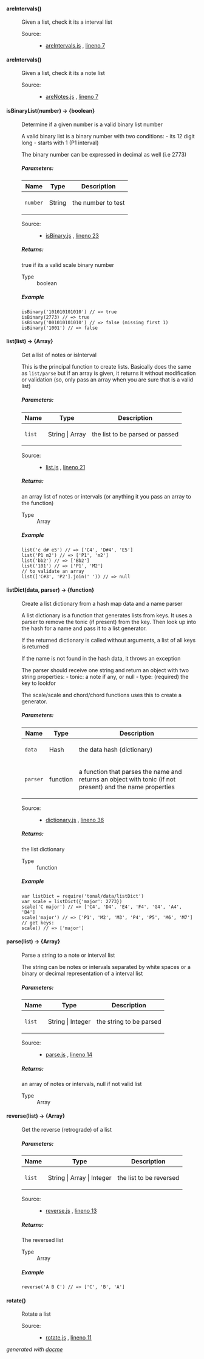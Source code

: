 <!-- START docme generated API please keep comment here to allow auto update -->
<!-- DON'T EDIT THIS SECTION, INSTEAD RE-RUN docme TO UPDATE -->

<div>
<div class="jsdoc-githubify">
<section>
<article>
<div class="container-overview">
<dl class="details">
</dl>
</div>
<dl>
<dt>
<h4 class="name" id="areIntervals"><span class="type-signature"></span>areIntervals<span class="signature">()</span><span class="type-signature"></span></h4>
</dt>
<dd>
<div class="description">
<p>Given a list, check it its a interval list</p>
</div>
<dl class="details">
<dt class="tag-source">Source:</dt>
<dd class="tag-source"><ul class="dummy">
<li>
<a href="https://github.com/danigb/tonal/blob/key/areIntervals.js">areIntervals.js</a>
<span>, </span>
<a href="https://github.com/danigb/tonal/blob/key/areIntervals.js#L7">lineno 7</a>
</li>
</ul></dd>
</dl>
</dd>
<dt>
<h4 class="name" id="areIntervals"><span class="type-signature"></span>areIntervals<span class="signature">()</span><span class="type-signature"></span></h4>
</dt>
<dd>
<div class="description">
<p>Given a list, check it its a note list</p>
</div>
<dl class="details">
<dt class="tag-source">Source:</dt>
<dd class="tag-source"><ul class="dummy">
<li>
<a href="https://github.com/danigb/tonal/blob/key/areNotes.js">areNotes.js</a>
<span>, </span>
<a href="https://github.com/danigb/tonal/blob/key/areNotes.js#L7">lineno 7</a>
</li>
</ul></dd>
</dl>
</dd>
<dt>
<h4 class="name" id="isBinaryList"><span class="type-signature"></span>isBinaryList<span class="signature">(number)</span><span class="type-signature"> &rarr; {boolean}</span></h4>
</dt>
<dd>
<div class="description">
<p>Determine if a given number is a valid binary list number</p>
<p>A valid binary list is a binary number with two conditions:
- its 12 digit long
- starts with 1 (P1 interval)</p>
<p>The binary number can be expressed in decimal as well (i.e 2773)</p>
</div>
<h5>Parameters:</h5>
<table class="params">
<thead>
<tr>
<th>Name</th>
<th>Type</th>
<th class="last">Description</th>
</tr>
</thead>
<tbody>
<tr>
<td class="name"><code>number</code></td>
<td class="type">
<span class="param-type">String</span>
</td>
<td class="description last"><p>the number to test</p></td>
</tr>
</tbody>
</table>
<dl class="details">
<dt class="tag-source">Source:</dt>
<dd class="tag-source"><ul class="dummy">
<li>
<a href="https://github.com/danigb/tonal/blob/key/isBinary.js">isBinary.js</a>
<span>, </span>
<a href="https://github.com/danigb/tonal/blob/key/isBinary.js#L23">lineno 23</a>
</li>
</ul></dd>
</dl>
<h5>Returns:</h5>
<div class="param-desc">
<p>true if its a valid scale binary number</p>
</div>
<dl>
<dt>
Type
</dt>
<dd>
<span class="param-type">boolean</span>
</dd>
</dl>
<h5>Example</h5>
<pre class="prettyprint"><code>isBinary('101010101010') // => true
isBinary(2773) // => true
isBinary('001010101010') // => false (missing first 1)
isBinary('1001') // => false</code></pre>
</dd>
<dt>
<h4 class="name" id="list"><span class="type-signature"></span>list<span class="signature">(list)</span><span class="type-signature"> &rarr; {Array}</span></h4>
</dt>
<dd>
<div class="description">
<p>Get a list of notes or isInterval</p>
<p>This is the principal function to create lists. Basically does the same as
<code>list/parse</code> but if an array is given, it returns it without modification
or validation (so, only pass an array when you are sure that is a valid list)</p>
</div>
<h5>Parameters:</h5>
<table class="params">
<thead>
<tr>
<th>Name</th>
<th>Type</th>
<th class="last">Description</th>
</tr>
</thead>
<tbody>
<tr>
<td class="name"><code>list</code></td>
<td class="type">
<span class="param-type">String</span>
|
<span class="param-type">Array</span>
</td>
<td class="description last"><p>the list to be parsed or passed</p></td>
</tr>
</tbody>
</table>
<dl class="details">
<dt class="tag-source">Source:</dt>
<dd class="tag-source"><ul class="dummy">
<li>
<a href="https://github.com/danigb/tonal/blob/key/list.js">list.js</a>
<span>, </span>
<a href="https://github.com/danigb/tonal/blob/key/list.js#L21">lineno 21</a>
</li>
</ul></dd>
</dl>
<h5>Returns:</h5>
<div class="param-desc">
<p>an array list of notes or intervals (or anything it you pass
an array to the function)</p>
</div>
<dl>
<dt>
Type
</dt>
<dd>
<span class="param-type">Array</span>
</dd>
</dl>
<h5>Example</h5>
<pre class="prettyprint"><code>list('c d# e5') // => ['C4', 'D#4', 'E5']
list('P1 m2') // => ['P1', 'm2']
list('bb2') // => ['Bb2']
list('101') // => ['P1', 'M2']
// to validate an array
list(['C#3', 'P2'].join(' ')) // => null</code></pre>
</dd>
<dt>
<h4 class="name" id="listDict"><span class="type-signature"></span>listDict<span class="signature">(data, parser)</span><span class="type-signature"> &rarr; {function}</span></h4>
</dt>
<dd>
<div class="description">
<p>Create a list dictionary from a hash map data and a name parser</p>
<p>A list dictionary is a function that generates lists from keys. It uses
a parser to remove the tonic (if present) from the key. Then look up
into the hash for a name and pass it to a list generator.</p>
<p>If the returned dictionary is called without arguments, a list of all keys
is returned</p>
<p>If the name is not found in the hash data, it throws an exception</p>
<p>The parser should receive one string and return an object with two string
properties:
- tonic: a note if any, or null
- type: (required) the key to lookfor</p>
<p>The scale/scale and chord/chord functions uses this to create a generator.</p>
</div>
<h5>Parameters:</h5>
<table class="params">
<thead>
<tr>
<th>Name</th>
<th>Type</th>
<th class="last">Description</th>
</tr>
</thead>
<tbody>
<tr>
<td class="name"><code>data</code></td>
<td class="type">
<span class="param-type">Hash</span>
</td>
<td class="description last"><p>the data hash (dictionary)</p></td>
</tr>
<tr>
<td class="name"><code>parser</code></td>
<td class="type">
<span class="param-type">function</span>
</td>
<td class="description last"><p>a function that parses the name and returns
an object with tonic (if not present) and the name properties</p></td>
</tr>
</tbody>
</table>
<dl class="details">
<dt class="tag-source">Source:</dt>
<dd class="tag-source"><ul class="dummy">
<li>
<a href="https://github.com/danigb/tonal/blob/key/dictionary.js">dictionary.js</a>
<span>, </span>
<a href="https://github.com/danigb/tonal/blob/key/dictionary.js#L36">lineno 36</a>
</li>
</ul></dd>
</dl>
<h5>Returns:</h5>
<div class="param-desc">
<p>the list dictionary</p>
</div>
<dl>
<dt>
Type
</dt>
<dd>
<span class="param-type">function</span>
</dd>
</dl>
<h5>Example</h5>
<pre class="prettyprint"><code>var listDict = require('tonal/data/listDict')
var scale = listDict({'major': 2773})
scale('C major') // => ['C4', 'D4', 'E4', 'F4', 'G4', 'A4', 'B4']
scale('major') // => ['P1', 'M2', 'M3', 'P4', 'P5', 'M6', 'M7']
// get keys:
scale() // => ['major']</code></pre>
</dd>
<dt>
<h4 class="name" id="parse"><span class="type-signature"></span>parse<span class="signature">(list)</span><span class="type-signature"> &rarr; {Array}</span></h4>
</dt>
<dd>
<div class="description">
<p>Parse a string to a note or interval list</p>
<p>The string can be notes or intervals separated by white spaces or a binary
or decimal representation of a interval list</p>
</div>
<h5>Parameters:</h5>
<table class="params">
<thead>
<tr>
<th>Name</th>
<th>Type</th>
<th class="last">Description</th>
</tr>
</thead>
<tbody>
<tr>
<td class="name"><code>list</code></td>
<td class="type">
<span class="param-type">String</span>
|
<span class="param-type">Integer</span>
</td>
<td class="description last"><p>the string to be parsed</p></td>
</tr>
</tbody>
</table>
<dl class="details">
<dt class="tag-source">Source:</dt>
<dd class="tag-source"><ul class="dummy">
<li>
<a href="https://github.com/danigb/tonal/blob/key/parse.js">parse.js</a>
<span>, </span>
<a href="https://github.com/danigb/tonal/blob/key/parse.js#L14">lineno 14</a>
</li>
</ul></dd>
</dl>
<h5>Returns:</h5>
<div class="param-desc">
<p>an array of notes or intervals, null if not valid list</p>
</div>
<dl>
<dt>
Type
</dt>
<dd>
<span class="param-type">Array</span>
</dd>
</dl>
</dd>
<dt>
<h4 class="name" id="reverse"><span class="type-signature"></span>reverse<span class="signature">(list)</span><span class="type-signature"> &rarr; {Array}</span></h4>
</dt>
<dd>
<div class="description">
<p>Get the reverse (retrograde) of a list</p>
</div>
<h5>Parameters:</h5>
<table class="params">
<thead>
<tr>
<th>Name</th>
<th>Type</th>
<th class="last">Description</th>
</tr>
</thead>
<tbody>
<tr>
<td class="name"><code>list</code></td>
<td class="type">
<span class="param-type">String</span>
|
<span class="param-type">Array</span>
|
<span class="param-type">Integer</span>
</td>
<td class="description last"><p>the list to be reversed</p></td>
</tr>
</tbody>
</table>
<dl class="details">
<dt class="tag-source">Source:</dt>
<dd class="tag-source"><ul class="dummy">
<li>
<a href="https://github.com/danigb/tonal/blob/key/reverse.js">reverse.js</a>
<span>, </span>
<a href="https://github.com/danigb/tonal/blob/key/reverse.js#L13">lineno 13</a>
</li>
</ul></dd>
</dl>
<h5>Returns:</h5>
<div class="param-desc">
<p>The reversed list</p>
</div>
<dl>
<dt>
Type
</dt>
<dd>
<span class="param-type">Array</span>
</dd>
</dl>
<h5>Example</h5>
<pre class="prettyprint"><code>reverse('A B C') // => ['C', 'B', 'A']</code></pre>
</dd>
<dt>
<h4 class="name" id="rotate"><span class="type-signature"></span>rotate<span class="signature">()</span><span class="type-signature"></span></h4>
</dt>
<dd>
<div class="description">
<p>Rotate a list</p>
</div>
<dl class="details">
<dt class="tag-source">Source:</dt>
<dd class="tag-source"><ul class="dummy">
<li>
<a href="https://github.com/danigb/tonal/blob/key/rotate.js">rotate.js</a>
<span>, </span>
<a href="https://github.com/danigb/tonal/blob/key/rotate.js#L11">lineno 11</a>
</li>
</ul></dd>
</dl>
</dd>
</dl>
</article>
</section>
</div>

*generated with [docme](https://github.com/thlorenz/docme)*
</div>
<!-- END docme generated API please keep comment here to allow auto update -->